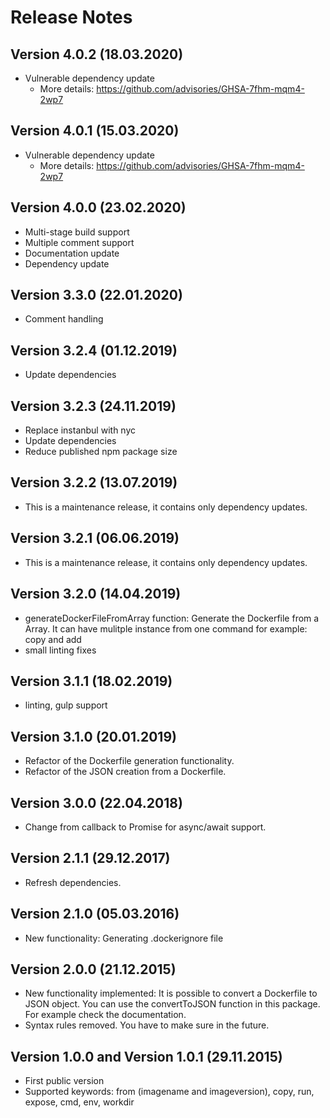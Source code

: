 # Release Notes

## Version 4.0.2 (18.03.2020)
- Vulnerable dependency update
    * More details: https://github.com/advisories/GHSA-7fhm-mqm4-2wp7

## Version 4.0.1 (15.03.2020)
- Vulnerable dependency update
    * More details: https://github.com/advisories/GHSA-7fhm-mqm4-2wp7

## Version 4.0.0 (23.02.2020)
- Multi-stage build support
- Multiple comment support
- Documentation update
- Dependency update

## Version 3.3.0 (22.01.2020)
- Comment handling

## Version 3.2.4 (01.12.2019)
- Update dependencies

## Version 3.2.3 (24.11.2019)
- Replace instanbul with nyc
- Update dependencies
- Reduce published npm package size

## Version 3.2.2 (13.07.2019)
- This is a maintenance release, it contains only dependency updates.

## Version 3.2.1 (06.06.2019)

- This is a maintenance release, it contains only dependency updates.

## Version 3.2.0 (14.04.2019)

- generateDockerFileFromArray function: Generate the Dockerfile from a Array. It can have mulitple instance from one command for example: copy and add
- small linting fixes

## Version 3.1.1 (18.02.2019)

- linting, gulp support

## Version 3.1.0 (20.01.2019)

- Refactor of the Dockerfile generation functionality.
- Refactor of the JSON creation from a Dockerfile.

## Version 3.0.0 (22.04.2018)

- Change from callback to Promise for async/await support.

## Version 2.1.1 (29.12.2017)
- Refresh dependencies.

## Version 2.1.0 (05.03.2016)

- New functionality: Generating .dockerignore file

## Version 2.0.0 (21.12.2015)

- New functionality implemented: It is possible to convert a Dockerfile to JSON object. You can use the convertToJSON function in this package. For example check the documentation.
- Syntax rules removed. You have to make sure in the future.

## Version 1.0.0 and Version 1.0.1 (29.11.2015)

- First public version
- Supported keywords: from (imagename and imageversion), copy, run, expose, cmd, env, workdir
